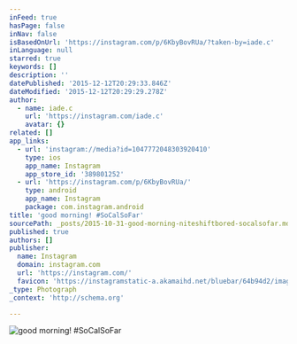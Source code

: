 ```yaml
---
inFeed: true
hasPage: false
inNav: false
isBasedOnUrl: 'https://instagram.com/p/6KbyBovRUa/?taken-by=iade.c'
inLanguage: null
starred: true
keywords: []
description: ''
datePublished: '2015-12-12T20:29:33.846Z'
dateModified: '2015-12-12T20:29:29.278Z'
author:
  - name: iade.c
    url: 'https://instagram.com/iade.c'
    avatar: {}
related: []
app_links:
  - url: 'instagram://media?id=1047772048303920410'
    type: ios
    app_name: Instagram
    app_store_id: '389801252'
  - url: 'https://instagram.com/p/6KbyBovRUa/'
    type: android
    app_name: Instagram
    package: com.instagram.android
title: 'good morning! #SoCalSoFar'
sourcePath: _posts/2015-10-31-good-morning-niteshiftbored-socalsofar.md
published: true
authors: []
publisher:
  name: Instagram
  domain: instagram.com
  url: 'https://instagram.com/'
  favicon: 'https://instagramstatic-a.akamaihd.net/bluebar/64b94d2/images/ico/favicon.ico'
_type: Photograph
_context: 'http://schema.org'

---
```

![good morning! #SoCalSoFar](https://scontent.cdninstagram.com/hphotos-xaf1/t51.2885-15/s640x640/sh0.08/e35/11820422_1439738723023282_1944607158_n.jpg)